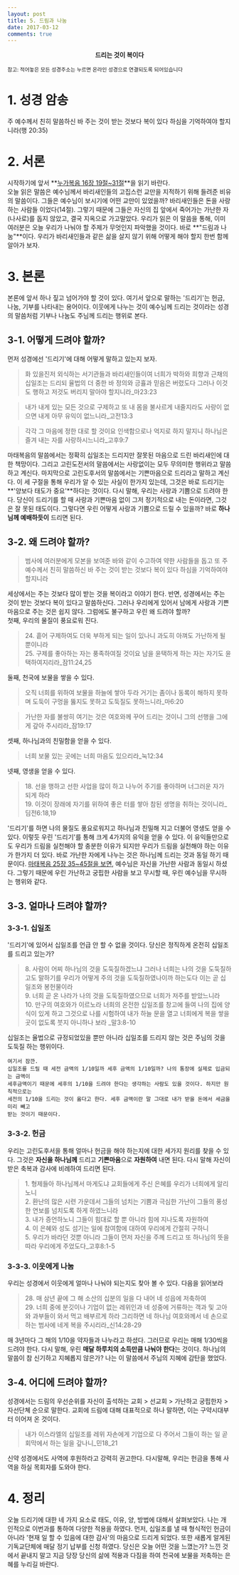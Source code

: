 ```yaml
---
layout: post
title: 5. 드림과 나눔
date: 2017-03-12
comments: true
---
```


<center><strong>드리는 것이 복이다</strong></center>

<small> 참고: 적어놓은 모든 성경주소는 누르면 온라인 성경으로 연결되도록 되어있습니다</small>

# 1. 성경 암송
주 예수께서 친히 말씀하신 바 주는 것이 받는 것보다 복이 있다 하심을 기억하여야 할지니라(행 20:35)

# 2. 서론
시작하기에 앞서 **[누가복음 16장 19절~31절](https://goo.gl/JuhbVk)**을 읽기 바란다. <br>
오늘 읽은 말씀은 예수님께서 바리새인들의 고집스런 교만을 지적하기 위해 들려준 비유의 말씀이다. 
그들은 예수님이 보시기에 어떤 교만이 있었을까? 바리새인들은 돈을 사랑하는 사람들 이었다(14절).
그렇기 때문에 그들은 자신의 집 앞에서 죽어가는 가난한 자(나사로)를 돕지 않았고, 결국 지옥으로 가고말았다.
우리가 읽은 이 말씀을 통해, 이미 여러분은 오늘 우리가 나눠야 할 주제가 무엇인지 파악했을 것이다.
바로 **"드림과 나눔"**이다. 
우리가 바리새인들과 같은 삶을 살지 않기 위해 어떻게 해야 할지 한번 함께 알아가 보자.  

# 3. 본론
본론에 앞서 하나 짚고 넘어가야 할 것이 있다. 여기서 앞으로 말하는 '드리기'는 헌금, 나눔, 기부를 나타내는 용어이다.
이웃에게 나누는 것이 예수님께 드리는 것이라는 성경의 말씀처럼 기부나 나눔도 주님께 드리는 행위로 본다.

## 3-1. 어떻게 드려야 할까?
먼저 성경에선 '드리기'에 대해 어떻게 말하고 있는지 보자.
> 화 있을진저 외식하는 서기관들과 바리새인들이여 너희가 박하와 희향과 근채의 십일조는 드리되 율법의 더 중한 바 
> 정의와 긍휼과 믿음은 버렸도다 그러나 이것도 행하고 저것도 버리지 말아야 할지니라_마23:23

> 내가 내게 있는 모든 것으로 구제하고 또 내 몸을 불사르게 내줄지라도 사랑이 없으면 내게 아무 유익이 없느니라_고전13:3

> 각각 그 마음에 정한 대로 할 것이요 인색함으로나 억지로 하지 말지니 하나님은 즐겨 내는 자를 사랑하시느니라_고후9:7

마태복음의 말씀에서는 정확히 십일조는 드리지만 잘못된 마음으로 드린 바리새인에 대한 책망이다. 
그리고 고린도전서의 말씀에서는 사랑없이는 모두 무의미한 행위라고 말씀하고 계신다.
마지막으로 고린도후서의 말씀에서는 기쁜마음으로 드리라고 말하고 계신다. 
이 세 구절을 통해 우리가 알 수 있는 사실이 한가지 있는데, 그것은 바로 드리기는 **'양보다 태도가 중요'**하다는 것이다.
다시 말해, 우리는 사랑과 기쁨으로 드려야 한다. 
당신이 드리기를 할 때 사랑과 기쁜마음 없이 그저 정기적으로 내는 돈이라면, 그것은 잘 못된 태도이다.
그렇다면 우린 어떻게 사랑과 기쁨으로 드릴 수 있을까? 바로 **하나님께 예배하듯이** 드리면 된다.

## 3-2. 왜 드려야 할까?

> 범사에 여러분에게 모본을 보여준 바와 같이 수고하여 약한 사람들을 돕고 또 주 예수께서 친히 말씀하신 바
> 주는 것이 받는 것보다 복이 있다 하심을 기억하여야 할지니라

세상에서는 주는 것보다 많이 받는 것을 복이라고 이야기 한다. 반면, 성경에서는 주는 것이 받는 것보다 복이 있다고 말씀하신다.
그러나 우리에게 있어서 남에게 사랑과 기쁜 마음으로 주는 것은 쉽지 않다. 그럼에도 불구하고 우린 왜 드려야 할까?<br/>
첫째, 우리의 물질이 풍요로워 진다.
> 24\. 흩어 구제하여도 더욱 부하게 되는 일이 있나니 과도히 아껴도 가난하게 될 뿐이니라<br/>
> 25\. 구제를 좋아하는 자는 풍족하여질 것이요 남을 윤택하게 하는 자는 자기도 윤택하여지리라_잠11:24,25

둘째, 천국에 보물을 쌓을 수 있다.
> 오직 너희를 위하여 보물을 하늘에 쌓아 두라 거기는 좀이나 동록이 해하지 못하며 도둑이 구멍을 뚫지도 못하고 도둑질도 못하느니라_마6:20

> 가난한 자를 불쌍히 여기는 것은 여호와께 꾸어 드리는 것이니 그의 선행을 그에게 갚아 주시리라_잠19:17

셋째, 하나님과의 친밀함을 얻을 수 있다.
> 너희 보물 있는 곳에는 너희 마음도 있으리라_눅12:34

넷째, 영생을 얻을 수 있다.
> 18\. 선을 행하고 선한 사업을 많이 하고 나누어 주기를 좋아하며 너그러운 자가 되게 하라<br/>
> 19\. 이것이 장래에 자기를 위하여 좋은 터를 쌓아 참된 생명을 취하는 것이니라_딤전6:18,19

'드리기'를 하면 나의 물질도 풍요로워지고 하나님과 친밀해 지고 더불어 영생도 얻을 수 있다. 이렇듯 우린 '드리기'를 통해 크게 4가지의 유익을 얻을 수 있다. 
이 유익들만으로도 우리가 드림을 실천해야 할 충분한 이유가 되지만 우리가 드림을 실천해야 하는 이유가 한가지 더 있다. 바로 가난한 자에게 나누는 것은 하나님께 드리는 것과 동일 하기 때문이다.
[마태복음 25장 35~45절을 보면](https://goo.gl/ZbrjqK), 예수님은 자신을 가난한 사람과 동일시 하셨다.
그렇기 때문에 우린 가난하고 궁핍한 사람을 보고 무시할 때, 우린 예수님을 무시하는 행위와 같다.

## 3-3. 얼마나 드려야 할까?

### 3-3-1. 십일조
'드리기'에 있어서 십일조를 언급 안 할 수 없을 것이다. 당신은 정직하게 온전히 십일조를 드리고 있는가?
> 8\. 사람이 어찌 하나님의 것을 도둑질하겠느냐 그러나 너희는 나의 것을 도둑질하고도 말하기를 우리가 어떻게 주의 것을 도둑질하였나이까 하는도다 이는 곧 십일조와 봉헌물이라<br/>
> 9\. 너희 곧 온 나라가 나의 것을 도둑질하였으므로 너희가 저주를 받았느니라<br/>
> 10\. 만구의 여호와가 이르노라 너희의 온전한 십일조를 창고에 들여 나의 집에 양식이 있게 하고 그것으로 나를 시험하여 내가 하늘 문을 열고 너희에게 복을 쌓을 곳이 없도록 붓지 아니하나 보라
> _말3:8-10

십일조는 율법으로 규정되었있을 뿐만 아니라 십일조를 드리지 않는 것은 주님의 것을 도둑질 하는 행위이다. 
```
여기서 잠깐. 
십일조를 드릴 때 세전 금액의 1/10일까 세후 금액의 1/10일까? 나의 통장에 실제로 입금되는 금액이 
세후금액이기 때문에 세후의 1/10을 드려야 한다는 생각하는 사람도 있을 것이다. 하지만 원칙적으로는 
세전의 1/10을 드리는 것이 옳다고 한다. 세후 금액이란 말 그대로 내가 받을 돈에서 세금을 미리 빼고
받는 것이기 때문이다.
```

### 3-3-2. 헌금
우리는 고린도후서을 통해 얼마나 헌금을 해야 하는지에 대한 세가지 원리를 찾을 수 있다.
그것은 **자신을 하나님께** 드리고 **기쁜마음**으로 **자원하여** 내면 된다.
다시 말해 자신이 받은 축복과 감사에 비례하여 드리면 된다.
> 1\. 형제들아 하나님께서 마게도냐 교회들에게 주신 은혜를 우리가 너희에게 알리노니<br/>
> 2\. 환난의 많은 시련 가운데서 그들의 넘치는 기쁨과 극심한 가난이 그들의 풍성한 연보를 넘치도록 하게 하였느니라<br/>
> 3\. 내가 증언하노니 그들이 힘대로 할 뿐 아니라 힘에 지나도록 자원하여<br/>
> 4\. 이 은혜와 성도 섬기는 일에 참여함에 대하여 우리에게 간절히 구하니<br/>
> 5\. 우리가 바라던 것뿐 아니라 그들이 먼저 자신을 주께 드리고 또 하나님의 뜻을 따라 우리에게 주었도다_고후8:1-5

### 3-3-3. 이웃에게 나눔
우리는 성경에서 이웃에게 얼마나 나눠야 되는지도 찾아 볼 수 있다. 다음을 읽어보라
> 28\. 매 삼년 끝에 그 해 소산의 십분의 일을 다 내어 네 성읍에 저축하여<br/>
> 29\. 너희 중에 분깃이나 기업이 없는 레위인과 네 성중에 거류하는 객과 및 고아와 과부들이 와서 먹고 배부르게 하라 그리하면 네 하나님 여호와께서 네 손으로 하는 범사에 네게 복을 주시리라_신14:28-29

매 3년마다 그 해의 1/10을 약자들과 나누라고 하셨다. 그러므로 우리는 매해 1/30씩을 드려야 한다. 
다시 말해, 우린 **매달 하루치의 소득만큼 나눠야 한다**는 것이다. 하나님의 말씀이 참 신기하고 지혜롭지 않은가?
나는 이 말씀에서 주님의 지혜에 감탄을 했었다.

## 3-4. 어디에 드려야 할까?
성경에서는 드림의 우선순위를 자신이 출석하는 교회 > 선교회 > 가난하고 궁핍한자 > 자선단쳬 순으로 말한다.
교회에 드림에 대해 대표적으로 하나 말하면, 이는 구약시대부터 이어져 온 것이다.
> 내가 이스라엘의 십일조를 레위 자손에게 기업으로 다 주어서 그들이 하는 일 곧 회막에서 하는 일을 갚나니_민18_21

신약 성경에서도 사역에 후원하라고 강력히 권고한다. 다시말해, 우리는 헌금을 통해 사역을 하실 목회자를 도와야 한다.

# 4. 정리
오늘 드리기에 대한 네 가지 요소로 태도, 이유, 양, 방법에 대해서 살펴보았다. 나는 개인적으로 이번과를 통하여 다양한 적용을 하였다.
먼저, 십일조를 낼 때 형식적인 헌금이 아니라 '현재 일 할 수 있음에 대한 감사'의 마음으로 드리게 되었다.
또한 새롭게 알게된 기독교단체에 매달 정기 납부를 신청 하였다. 당신은 오늘 어떤 것을 느꼈는가? 느낀 것에서 끝내지 말고
지금 당장 당신의 삶에 적용과 다짐을 하여 천국에 보물을 저축하는 은혜를 누리길 바란다.